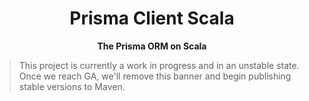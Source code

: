 <div align="center">
    <h1>Prisma Client Scala</h1>
    <p><b>The Prisma ORM on Scala</b></p>
</div>

> This project is currently a work in progress and in an unstable state. Once we reach GA, we'll remove
this banner and begin publishing stable versions to Maven.
